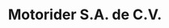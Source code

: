 ---
title: "Motorider S.A. de C.V."
url: /nueva-san-salvador/motorider-s-a-de-c-v/
shop: motocicleta
---